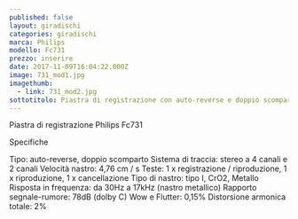 ```yaml
---
published: false
layout: giradischi
categories: giradischi
marca: Philips
modello: Fc731
prezzo: inserire
date: 2017-11-09T16:04:22.000Z
image: 731_mod1.jpg
imagethumb:
  - link: 731_mod2.jpg
sottotitolo: Piastra di registrazione con auto-reverse e doppio scomparto
---
```

Piastra di registrazione Philips Fc731 

Specifiche

Tipo: auto-reverse, doppio scomparto
Sistema di traccia: stereo a 4 canali e 2 canali
Velocità nastro: 4,76 cm / s
Teste: 1 x registrazione / riproduzione, 1 x riproduzione, 1 x cancellazione
Tipo di nastro: tipo I, CrO2, Metallo
Risposta in frequenza: da 30Hz a 17kHz (nastro metallico)
Rapporto segnale-rumore: 78dB (dolby C)
Wow e Flutter: 0,15%
Distorsione armonica totale: 2%
